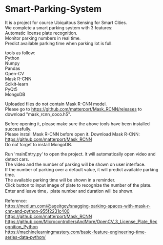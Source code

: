 # Smart-Parking-System
It is a project for course Ubiquitous Sensing for Smart Cities.  
We complete a smart parking system with 3 features:  
Automatic license plate recognition.  
Monitor parking numbers in real time.  
Predict available parking time when parking lot is full.  

tools as follow:  
Python  
Numpy  
Pandas  
Open-CV  
Mask R-CNN  
Scikit-learn  
PyQt5  
MongoDB  

Uploaded files do not contain Mask R-CNN model.  
Please go to https://github.com/matterport/Mask_RCNN/releases to download "mask_rcnn_coco.h5".  

Before opening it, please make sure the above tools have been installed successfully.  
Please install Mask R-CNN before open it. Download Mask R-CNN: https://github.com/matterport/Mask_RCNN  
Do not forget to install MongoDB.  

Run 'mainEntry.py' to open the project. It will automatically open video and detect cars.  
The video and the number of parking will be shown on user interface.  
If the number of parking over a default value, it will predict available parking time.  
The available parking time will be shown in a reminder.  
Click button to input image of plate to recognize the number of the plate.  
Enter and leave time，plate number and duration will be shown.  


Reference:  
https://medium.com/@ageitgey/snagging-parking-spaces-with-mask-r-cnn-and-python-955f2231c400  
https://github.com/matterport/Mask_RCNN  
https://github.com/MicrocontrollersAndMore/OpenCV_3_License_Plate_Recognition_Python  
https://machinelearningmastery.com/basic-feature-engineering-time-series-data-python/
